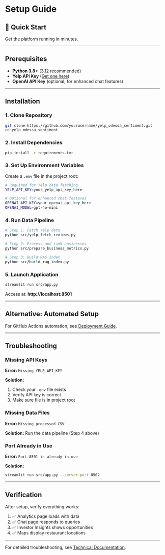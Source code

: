 # Setup Guide

## 🚀 Quick Start

Get the platform running in minutes.

---

## Prerequisites

- **Python 3.8+** (3.12 recommended)
- **Yelp API Key** ([Get one here](https://www.yelp.com/developers))
- **OpenAI API Key** (optional, for enhanced chat features)

---

## Installation

### 1. Clone Repository

```bash
git clone https://github.com/yourusername/yelp_odessa_sentiment.git
cd yelp_odessa_sentiment
```

### 2. Install Dependencies

```bash
pip install -r requirements.txt
```

### 3. Set Up Environment Variables

Create a `.env` file in the project root:

```bash
# Required for Yelp data fetching
YELP_API_KEY=your_yelp_api_key_here

# Optional for enhanced chat features
OPENAI_API_KEY=your_openai_api_key_here
OPENAI_MODEL=gpt-4o-mini
```

### 4. Run Data Pipeline

```bash
# Step 1: Fetch Yelp data
python src/yelp_fetch_reviews.py

# Step 2: Process and rank businesses
python src/prepare_business_metrics.py

# Step 3: Build RAG index
python src/build_rag_index.py
```

### 5. Launch Application

```bash
streamlit run src/app.py
```

Access at: **http://localhost:8501**

---

## Alternative: Automated Setup

For GitHub Actions automation, see [Deployment Guide](deployment.md).

---

## Troubleshooting

### Missing API Keys

**Error:** `Missing YELP_API_KEY`

**Solution:** 
1. Check your `.env` file exists
2. Verify API key is correct
3. Make sure file is in project root

### Missing Data Files

**Error:** `Missing processed CSV`

**Solution:** Run the data pipeline (Step 4 above)

### Port Already in Use

**Error:** `Port 8501 is already in use`

**Solution:**
```bash
streamlit run src/app.py --server.port 8502
```

---

## Verification

After setup, verify everything works:

1. ✅ Analytics page loads with data
2. ✅ Chat page responds to queries
3. ✅ Investor Insights shows opportunities
4. ✅ Maps display restaurant locations

---

For detailed troubleshooting, see [Technical Documentation](api.md).

